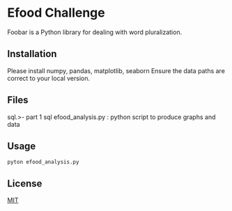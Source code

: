 # Efood Challenge

Foobar is a Python library for dealing with word pluralization.

## Installation

Please install numpy, pandas, matplotlib, seaborn 
Ensure the data paths are correct to your local version.

## Files
sql.>- part 1 sql
efood_analysis.py : python script to produce graphs and data

## Usage
```
pyton efood_analysis.py

```


## License
[MIT](https://choosealicense.com/licenses/mit/)

